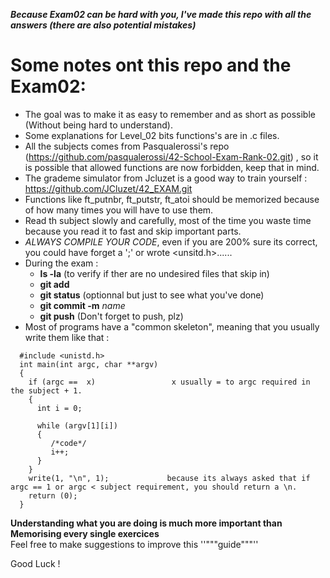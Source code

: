   *****Because Exam02 can be hard with you, I've made this repo with all the answers (there are also potential mistakes)*****
  # Some notes ont this repo and the Exam02:

 - The goal was to make it as easy to remember and as short as possible (Without being hard to understand).
 - Some explanations for Level_02 bits functions's are in .c files.
 - All the subjects comes from Pasqualerossi's repo (https://github.com/pasqualerossi/42-School-Exam-Rank-02.git)
 , so it is possible that allowed functions are now forbidden, keep that in mind.
 - The grademe simulator from Jcluzet is a good way to train yourself : https://github.com/JCluzet/42_EXAM.git
 - Functions like ft_putnbr, ft_putstr, ft_atoi should be memorized because of how many times you will have to use them.
 - Read th subject slowly and carefully, most of the time you waste time because you read it to fast and skip important parts.
 - *ALWAYS COMPILE YOUR CODE*, even if you are 200% sure its correct, you could have forget a ';' or wrote <unsitd.h>......
 - During the exam :
    - **ls -la** (to verify if ther are no undesired files that skip in)
    - **git add**
    - **git status** (optionnal but just to see what you've done)
    - **git commit -m** *name*
    - **git push** (Don't forget to push, plz)
 - Most of programs have a "common skeleton", meaning that you usually write them like that :
```
  #include <unistd.h> 
  int main(int argc, char **argv) 
  {                               
    if (argc ==  x)                 x usually = to argc required in the subject + 1. 
    {                             
      int i = 0;                  
                                  
      while (argv[1][i])          
      {                           
         /*code*/                 
         i++;                     
      }                           
    }                             
    write(1, "\n", 1);             because its always asked that if argc == 1 or argc < subject requirement, you should return a \n.
    return (0);                   
  }    
```
****Understanding what you are doing is much more important than Memorising every single exercices****
<br>
Feel free to make suggestions to improve this ''"""guide"""''

Good Luck !


